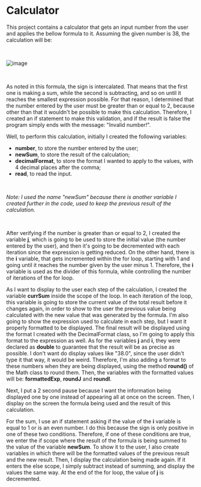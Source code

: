 # Calculator
This project contains a calculator that gets an input number from the user and applies the bellow formula to it. Assuming the given number is 38, the calculation will be:

&nbsp;

![image](https://user-images.githubusercontent.com/61691909/165219835-d083e03c-6ee0-4904-843c-53d02ec38f57.png)

&nbsp;

As noted in this formula, the sign is intercalated. That means that the first one is making a sum, while the second is subtracting, and so on until it reaches the smallest expression possible. For that reason, I determined that the number entered by the user must be greater than or equal to 2, because other than that it wouldn't be possible to make this calculation. Therefore, I created an if statement to make this validation, and if the result is false the program simply ends with the message: "Invalid number!".

Well, to perform this calculation, initially I created the following variables:
* **number**, to store the number entered by the user;
* **newSum**, to store the result of the calculation;
* **decimalFormat**, to store the format I wanted to apply to the values, with 4 decimal places after the comma;
* **read**, to read the input.

&nbsp;

_Note: I used the name "newSum" because there is another variable I created further in the code, used to keep the previous result of the calculation._

&nbsp;

After verifying if the number is greater than or equal to 2, I created the variable **j**, which is going to be used to store the initial value (the number entered by the user), and then it's going to be decremented with each iteration since the expression is getting reduced. On the other hand, there is the **i** variable, that gets incremented within the for loop, starting with 1 and going until it reaches the number given by the user minus 1. Therefore, the **i** variable is used as the divider of this formula, while controlling the number of iterations of the for loop.

As I want to display to the user each step of the calculation, I created the variable **currSum** inside the scope of the loop. In each iteration of the loop, this variable is going to store the current value of the total result before it changes again, in order to show to the user the previous value being calculated with the new value that was generated by the formula. I'm also going to show the expression used to calculate in each step, but I want it properly formatted to be displayed. The final result will be displayed using the format I created with the DecimalFormat class, so I'm going to apply this format to the expression as well. As for the variables **j** and **i**, they were declared as **double** to guarantee that the result will be as precise as possible. I don't want do display values like "38.0", since the user didn't type it that way, it would be weird. Therefore, I'm also adding a format to these numbers when they are being displayed, using the method **round()** of the Math class to round them. Then, the variables with the formatted values will be: **formattedExp**, **roundJ** and **roundI**.

Next, I put a 2 second pause because I want the information being displayed one by one instead of appearing all at once on the screen. Then, I display on the screen the formula being used and the result of this calculation.

For the sum, I use an if statement asking if the value of the **i** variable is equal to 1 or is an even number. I do this because the sign is only positive in one of these two conditions. Therefore, if one of these conditions are true, we enter the if scope where the result of the formula is being summed to the value of the variable **newSum**. To show it to the user, I also create variables in which there will be the formatted values of the previous result and the new result. Then, I display the calculation being made again. If it enters the else scope, I simply subtract instead of summing, and display the values the same way. At the end of the for loop, the value of **j** is decremented.
